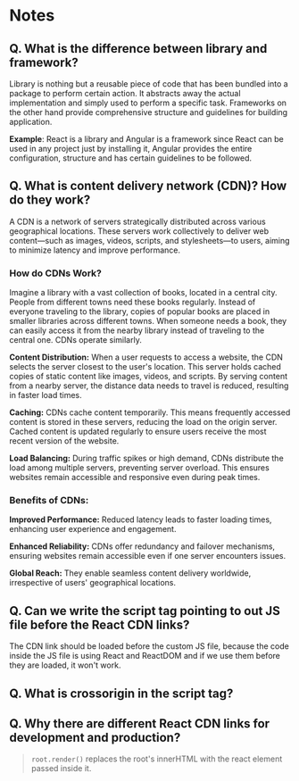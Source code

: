 # Notes

## Q. What is the difference between library and framework?

Library is nothing but a reusable piece of code that has been bundled into a package to perform certain action. It abstracts away the actual implementation and simply used to perform a specific task.
Frameworks on the other hand provide comprehensive structure and guidelines for building application.

**Example**: React is a library and Angular is a framework since React can be used in any project just by installing it, Angular provides the entire configuration, structure and has certain guidelines to be followed.

## Q. What is content delivery network (CDN)? How do they work?

A CDN is a network of servers strategically distributed across various geographical locations. These servers work collectively to deliver web content—such as images, videos, scripts, and stylesheets—to users, aiming to minimize latency and improve performance.

### How do CDNs Work?

Imagine a library with a vast collection of books, located in a central city. People from different towns need these books regularly. Instead of everyone traveling to the library, copies of popular books are placed in smaller libraries across different towns. When someone needs a book, they can easily access it from the nearby library instead of traveling to the central one. CDNs operate similarly.

**Content Distribution:** When a user requests to access a website, the CDN selects the server closest to the user's location. This server holds cached copies of static content like images, videos, and scripts. By serving content from a nearby server, the distance data needs to travel is reduced, resulting in faster load times.

**Caching:** CDNs cache content temporarily. This means frequently accessed content is stored in these servers, reducing the load on the origin server. Cached content is updated regularly to ensure users receive the most recent version of the website.

**Load Balancing:** During traffic spikes or high demand, CDNs distribute the load among multiple servers, preventing server overload. This ensures websites remain accessible and responsive even during peak times.

### Benefits of CDNs:

**Improved Performance:** Reduced latency leads to faster loading times, enhancing user experience and engagement.

**Enhanced Reliability:** CDNs offer redundancy and failover mechanisms, ensuring websites remain accessible even if one server encounters issues.

**Global Reach:** They enable seamless content delivery worldwide, irrespective of users' geographical locations.

## Q. Can we write the script tag pointing to out JS file before the React CDN links?

The CDN link should be loaded before the custom JS file, because the code inside the JS file is using React and ReactDOM and if we use them before they are loaded, it won't work.

## Q. What is crossorigin in the script tag?

## Q. Why there are different React CDN links for development and production?

> `root.render()` replaces the root's innerHTML with the react element passed inside it.
